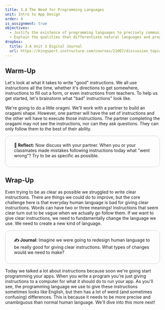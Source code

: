 ```yaml
---
title: 3.A The Need for Programming Languages
unit: Intro to App Design
order: 4
is_assignment: true
objectives:
  - Justify the existence of programming languages to precisely communicate instructions
  - Explain the qualities that differentiate natural languages and programming languages
dropbox:
  title: 3.A Unit 3 Digital Journal
  url: https://kingsport.instructure.com/courses/21067/discussion_topics/35279
---
```


## Warm-Up

Let's look at what it takes to write "good" instructions. We all use instructions all the time, whether it's directions to get somewhere, instructions to fill out a form, or even instructions from teachers. To help us get started, let's brainstorm what "bad" instructions" look like.

We're going to do a little oragmi. We'll work with a partner to build an oragami shape. However, one partner will have the set of instructions and the other will have to execute those instructions. The partner completing the oragami may not see the instructions, nor can they ask questions. They can only follow them to the best of their ability.

<div class="text-xl" style="border: 1px solid #ccc; border-radius: 15px; padding: 0.5em 2em 1em 2em;">
  <p><strong>🤔 Reflect:</strong> Now discuss with your partner. When you or your classmates made mistakes following instructions today what "went wrong"? Try to be as specific as possible.</p>
</div>

## Wrap-Up

Even trying to be as clear as possible we struggled to write clear instructions. There are things we could do to improve, but the core challenge here is that everyday human language is bad for giving clear instructions. Words can have two or three meanings! Instructions that seem clear turn out to be vague when we actually go follow them. If we want to give clear instructions, we need to fundamentally change the language we use. We need to create a new kind of language.

<div class="text-xl" style="border: 1px solid #ccc; border-radius: 15px; padding: 0.5em 2em 1em 2em;">
  <p><strong>✍️ Journal:</strong> Imagine we were going to redesign human language to be really good for giving clear instructions. What types of changes would we need to make?</p>
</div>

Today we talked a lot about instructions because soon we're going start programming your apps. When you write a program you're just giving instructions to a computer for what it should do to run your app. As you'll see, the programming language we use to give these instructions sometimes looks like English, but then has a lot of weird (and sometimes confusing) differences. This is because it needs to be more precise and unambiguous than normal human language. We'll dive into this more next!
